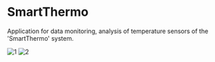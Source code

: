 # SmartThermo

Application for data monitoring, analysis of temperature sensors of the 'SmartThermo' system.

![1](https://user-images.githubusercontent.com/55885862/114876767-b5662380-9e0f-11eb-98e6-dcb9a7e530e7.png)
![2](https://user-images.githubusercontent.com/55885862/114876778-b8611400-9e0f-11eb-8806-5c04d10c60b6.png)
